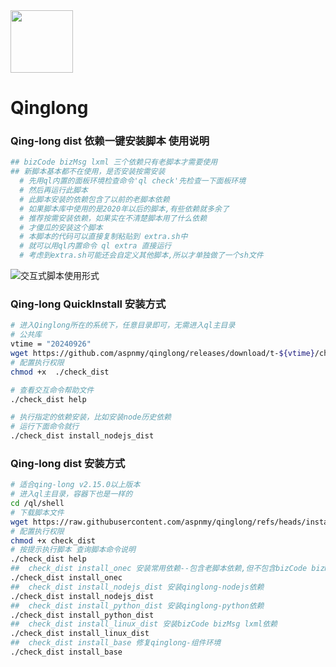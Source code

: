 <img width="100" src="https://user-images.githubusercontent.com/22700758/191449379-f9f56204-0e31-4a16-be5a-331f52696a73.png">

<h1 >Qinglong</h1>



### Qing-long dist 依赖一键安装脚本 使用说明

```bash
## bizCode bizMsg lxml 三个依赖只有老脚本才需要使用
## 新脚本基本都不在使用，是否安装按需安装
  # 先用ql内置的面板环境检查命令'ql check'先检查一下面板环境
  # 然后再运行此脚本
  # 此脚本安装的依赖包含了以前的老脚本依赖
  # 如果脚本库中使用的是2020年以后的脚本,有些依赖就多余了
  # 推荐按需安装依赖，如果实在不清楚脚本用了什么依赖
  # 才傻瓜的安装这个脚本
  # 本脚本的代码可以直接复制粘贴到 extra.sh中
  # 就可以用ql内置命令 ql extra 直接运行
  # 考虑到extra.sh可能还会自定义其他脚本,所以才单独做了一个sh文件

```
![交互式脚本使用形式](https://i-blog.csdnimg.cn/direct/28829e783be941559e4c9a8408fc92da.png#pic_center)

### Qing-long QuickInstall 安装方式
```bash
# 进入Qinglong所在的系统下，任意目录即可，无需进入ql主目录
# 公共库
vtime = "20240926"
wget https://github.com/aspnmy/qinglong/releases/download/t-${vtime}/check_dist
# 配置执行权限
chmod +x  ./check_dist

# 查看交互命令帮助文件
./check_dist help

# 执行指定的依赖安装，比如安装node历史依赖
# 运行下面命令就行
./check_dist install_nodejs_dist

```


### Qing-long dist 安装方式
```bash
# 适合qing-long v2.15.0以上版本
# 进入ql主目录，容器下也是一样的
cd /ql/shell
# 下载脚本文件
wget https://raw.githubusercontent.com/aspnmy/qinglong/refs/heads/install_dist/shell/check_dist
# 配置执行权限
chmod +x check_dist
# 按提示执行脚本 查询脚本命令说明
./check_dist help
##  check_dist install_onec 安装常用依赖--包含老脚本依赖,但不包含bizCode bizMsg lxml
./check_dist install_onec
##  check_dist install_nodejs_dist 安装qinglong-nodejs依赖
./check_dist install_nodejs_dist
##  check_dist install_python_dist 安装qinglong-python依赖
./check_dist install_python_dist
##  check_dist install_linux_dist 安装bizCode bizMsg lxml依赖
./check_dist install_linux_dist
##  check_dist install_base 修复qinglong-组件环境
./check_dist install_base

```


